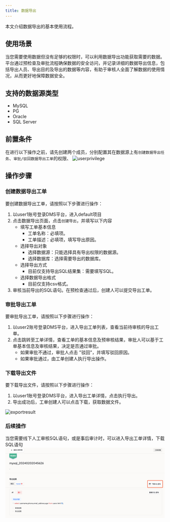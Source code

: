 ```yaml
---
title: 数据导出
---
```


本文介绍数据导出的基本使用流程。

## 使用场景

当您需要使用数据但没有足够的权限时，可以利用数据导出功能获取需要的数据。平台通过预检查及审批流程确保数据的安全访问，并记录详细的数据导出信息，包括导出人员、导出目的及导出的数据等内容，有助于审核人全面了解数据的使用情况，从而更好地保障数据安全。

## 支持的数据源类型
* MySQL
* PG
* Oracle
* SQL Server

## 前置条件

在进行以下操作之前，请先创建两个成员，分别配置其在数据源上有`创建数据导出任务`、`审批/驳回数据导出工单`的权限、
![userprivilege](img/userprivilege.png)

## 操作步骤

### 创建数据导出工单

要创建数据导出工单，请按照以下步骤进行操作：
1. 以user1账号登录DMS平台，进入default项目
2. 点击数据导出页面，点击`创建导出`，并填写以下内容
    * 填写工单基本信息
      * 工单名称：必填项。
      * 工单描述：必填项，填写导出原因。
    * 选择导出对象
      * 选择数据源：只能选择具有导出权限的数据源。
      * 选择数据库：选择需要导出的数据库。
    * 选择导出方式
      * 目前仅支持导出SQL结果集：需要填写SQL。
    * 选择数据导出格式
      * 目前仅支持csv格式。
3. 审核当前导出的SQL语句。在预检查通过后，创建人可以提交导出工单。

### 审批导出工单

要审批导出工单，请按照以下步骤进行操作：
1. 以user2账号登录DMS平台，进入导出工单列表，查看当前待审核的导出工单。
2. 点击跳转至工单详情，查看工单的基本信息及预审核结果，审批人可以基于工单基本信息及审核结果，决定是否通过审批。
   * 如果审批不通过，审批人点击 "驳回"，并填写驳回原因。
   * 如果审批通过，由工单创建人执行导出操作。


### 下载导出文件
要下载导出文件，请按照以下步骤进行操作：
1. 以user1账号登录DMS平台，进入导出工单详情，点击执行导出。
2. 导出成功后，工单创建人可以点击下载，获取数据文件。

![exportresult](img/exportresult.png)

### 后续操作
当您需要线下人工审核SQL语句，或是事后审计时，可以进入导出工单详情，下载SQL语句
![exportdownload](img/exportdownload.png)